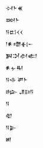 <div class='block'>
<div class='line'>𒀴𒈨𒌍</div>
<div class='line'>𒇷𒈨</div>
<div class='line'>𒀀𒆗𒌋𒌋</div>
<div class='line'>𒁹𒀭𒈩𒈬𒀸</div>
<div class='line'>𒀉𒋫𒀠𒅗</div>
<div class='line'>𒀭𒉡𒊑</div>
<div class='line'>𒀀𒈾 𒂄𒈨</div>
<div class='line'>𒈗 𒂗𒅀</div>
<div class='line'>𒀀</div>
<div class='line'>𒊏</div>
<div class='line'>𒀀𒉌</div>
<div class='line'>𒅖</div>
</div>